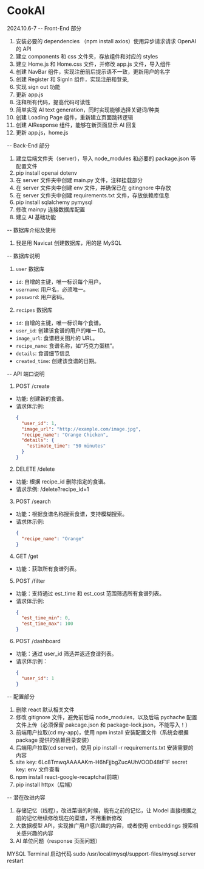 # CookAI

2024.10.6-7
-- Front-End 部分

1. 安装必要的 dependencies （npm install axios）使用异步请求请求 OpenAI 的 API
2. 建立 components 和 css 文件夹，存放组件和对应的 styles
3. 建立 Home.js 和 Home.css 文件，并修改 app.js 文件，导入组件
4. 创建 NavBar 组件，实现注册前后提示语不一致，更新用户的名字
5. 创建 Register 和 SignIn 组件，实现注册和登录,
6. 实现 sign out 功能
7. 更新 app.js
8. 注释所有代码，提高代码可读性
9. 简单实现 AI text generation，同时实现能够选择关键词/种类
10. 创建 Loading Page 组件，重新建立页面跳转逻辑
11. 创建 AIResponse 组件，能够在新页面显示 AI 回复
12. 更新 app.js，home.js

-- Back-End 部分

1. 建立后端文件夹（server），导入 node_modules 和必要的 package.json 等配置文件
2. pip install openai dotenv
3. 在 server 文件夹中创建 main.py 文件，注释挂载部分
4. 在 server 文件夹中创建 env 文件，并确保已在 gitingnore 中存放
5. 在 server 文件夹中创建 requirements.txt 文件，存放依赖库信息
6. pip install sqlalchemy pymysql
7. 修改 mainpy 连接数据库配置
8. 建立 AI 基础功能

-- 数据库介绍及使用

1. 我是用 Navicat 创建数据库，用的是 MySQL

-- 数据库说明

1. `user` 数据库

- `id`: 自增的主键，唯一标识每个用户。
- `username`: 用户名，必须唯一。
- `password`: 用户密码。

2. `recipes` 数据库

- `id`: 自增的主键，唯一标识每个食谱。
- `user_id`: 创建该食谱的用户的唯一 ID。
- `image_url`: 食谱相关图片的 URL。
- `recipe_name`: 食谱名称，如“巧克力蛋糕”。
- `details`: 食谱细节信息
- `created_time`: 创建该食谱的日期。

-- API 端口说明

1. POST /create

- 功能: 创建新的食谱。
- 请求体示例:
  ```json
  {
    "user_id": 1,
    "image_url": "http://example.com/image.jpg",
    "recipe_name": "Orange Chicken",
    "details": {
      "estimate_time": "50 minutes"
    }
  }
  ```

2. DELETE /delete

- 功能: 根据 recipe_id 删除指定的食谱。
- 请求示例: /delete?recipe_id=1

3. POST /search

- 功能：根据食谱名称搜索食谱，支持模糊搜索。
- 请求体示例:
  ```json
  {
    "recipe_name": "Orange"
  }
  ```

4. GET /get

- 功能：获取所有食谱列表。

5. POST /filter

- 功能：支持通过 est_time 和 est_cost 范围筛选所有食谱列表。
- 请求体示例:
  ```json
  {
    "est_time_min": 0,
    "est_time_max": 100
  }
  ```

6. POST /dashboard

- 功能：通过 user_id 筛选并返还食谱列表。
- 请求体示例：
  ```json
  {
    "user_id": 1
  }
  ```

-- 配置部分

1. 删除 react 默认相关文件
2. 修改 gitignore 文件，避免前后端 node_modules，以及后端 pychache 配置文件上传（必须保留 pakcage.json 和 package-lock.json，不能写入！）
3. 前端用户拉取(cd my-app)，使用 npm install 安装配置文件（系统会根据 package 提供的依赖目录安装）
4. 后端用户拉取(cd server)，使用 pip install -r requirements.txt 安装需要的内容
5. site key: 6Lc8TmwqAAAAAKm-H6hFjjbgZucAUhVOOD48tF1F
   secret key: env 文件查看
6. npm install react-google-recaptcha(前端)
7. pip install httpx（后端）

-- 潜在改进内容

1. 存储记忆（线程），改进菜谱的时候，能有之前的记忆，让 Model 直接根据之前的记忆继续修改现在的菜谱，不用重新修改
2. 大数据模型 API，实现推广用户感兴趣的内容，或者使用 embeddings 搜索相关感兴趣的内容
3. AI 单位问题（response 页面问题）

MYSQL Terminal 启动代码
sudo /usr/local/mysql/support-files/mysql.server restart
